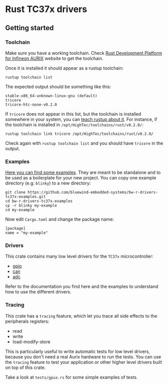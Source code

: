 # Rust TC37x drivers

## Getting started

### Toolchain

Make sure you have a working toolchain. Check [Rust
Development Platform for Infineon AURIX](https://hightec-rt.com/en/rust) website to get the toolchain.

Once it is installed it should appear as a rustup toolchain:

```
rustup toolchain list
```

The expected output should be something like this:

```
stable-x86_64-unknown-linux-gnu (default)
tricore
tricore-htc-none-v0.2.0
```

If `tricore` does not appear in this list, but the toolchain is installed
somewhere in your system, you can [teach rustup about
it](https://rust-lang.github.io/rustup/concepts/toolchains.html#custom-toolchains).
For instance, if the toolchain is installed in
`/opt/HighTec/toolchains/rust/v0.2.0/`:

```
rustup toolchain link tricore /opt/HighTec/toolchains/rust/v0.2.0/
```

Check again with `rustup toolchain list` and you should have `tricore` in the output.

### Examples

[Here you can find some
examples](https://github.com/bluewind-embedded-systems/bw-r-drivers-tc37x-examples).
They are meant to be standalone and to be used as a boilerplate for your new
project. You can copy one example directory (e.g. `blinky`) to a new directory:

```
git clone https://github.com/bluewind-embedded-systems/bw-r-drivers-tc37x-examples.git
cd bw-r-drivers-tc37x-examples
cp -r blinky my-example
cd my-example
```

Now edit `Cargo.toml` and change the package name:

```
[package]
name = "my-example"
```

### Drivers

This crate contains many low level drivers for the `TC37x` microcontroller:

- [gpio](gpio)
- [can](can)
- [adc](adc)

Refer to the documentation you find here and the examples to understand how to
use the different drivers.

### Tracing

This crate has a `tracing` feature, which let you trace all side effects to the
peripherals registers:

- read
- write
- load-modify-store

This is particularly useful to write automatic tests for low level drivers,
because you don't need a real Aurix hardware to run the tests. You can use the
`tracing` feature to test your application or other higher level drivers built
on top of this crate.

Take a look at `tests/gpio.rs` for some simple examples of tests.
